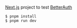 [Next.js](https://nextjs.org) project to test [BetterAuth](https://github.com/better-auth/better-auth)

```shell
$ pnpm install
$ pnpm run dev
```
